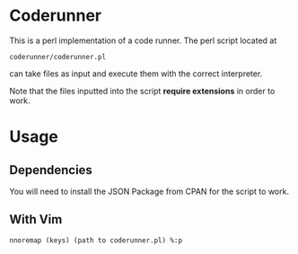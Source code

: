 # Coderunner

This is a perl implementation of a code runner. The perl script located at

```
coderunner/coderunner.pl
```

can take files as input and execute them with the correct interpreter.

Note that the files inputted into the script **require extensions** in order to
work.

# Usage

## Dependencies

You will need to install the JSON Package from CPAN for the script to work.

## With Vim

```vim
nnoremap (keys) (path to coderunner.pl) %:p
```
